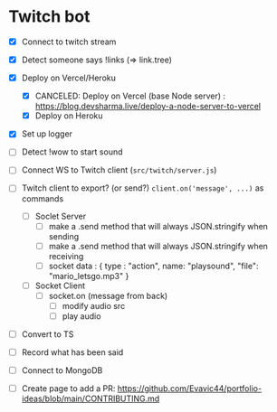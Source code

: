 # Twitch bot

- [x] Connect to twitch stream
- [x] Detect someone says !links (=> link.tree)
- [x] Deploy on Vercel/Heroku

  - [x] CANCELED: Deploy on Vercel (base Node server) : https://blog.devsharma.live/deploy-a-node-server-to-vercel
  - [x] Deploy on Heroku

- [x] Set up logger

- [ ] Detect !wow to start sound
- [ ] Connect WS to Twitch client (`src/twitch/server.js`)
- [ ] Twitch client to export? (or send?) `client.on('message', ...)` as commands

  - [ ] Soclet Server
    - [ ] make a .send method that will always JSON.stringify when sending
    - [ ] make a .send method that will always JSON.stringify when receiving
    - [ ] socket data : { type : "action", name: "playsound", "file": "mario_letsgo.mp3" }
  - [ ] Socket Client
    - [ ] socket.on (message from back)
      - [ ] modify audio src
      - [ ] play audio

- [ ] Convert to TS
- [ ] Record what has been said
- [ ] Connect to MongoDB

- [ ] Create page to add a PR: https://github.com/Evavic44/portfolio-ideas/blob/main/CONTRIBUTING.md
